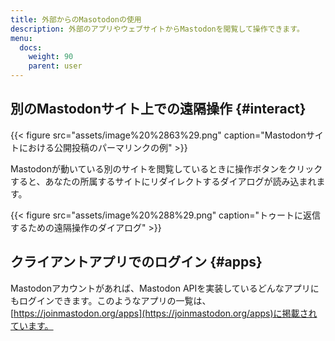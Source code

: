 ```yaml
---
title: 外部からのMasotodonの使用
description: 外部のアプリやウェブサイトからMastodonを閲覧して操作できます。
menu:
  docs:
    weight: 90
    parent: user
---
```


## 別のMastodonサイト上での遠隔操作 {#interact}

{{< figure src="assets/image%20%2863%29.png" caption="Mastodonサイトにおける公開投稿のパーマリンクの例" >}}

Mastodonが動いている別のサイトを閲覧しているときに操作ボタンをクリックすると、あなたの所属するサイトにリダイレクトするダイアログが読み込まれます。

{{< figure src="assets/image%20%288%29.png" caption="トゥートに返信するための遠隔操作のダイアログ" >}}

## クライアントアプリでのログイン {#apps}

Mastodonアカウントがあれば、Mastodon APIを実装しているどんなアプリにもログインできます。このようなアプリの一覧は、[https://joinmastodon.org/apps](https://joinmastodon.org/apps)に掲載されています。
